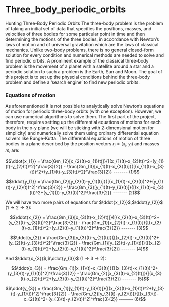 # Three_body_periodic_orbits

Hunting Three-Body Periodic Orbits
The three-body problem is the problem of taking an initial set of data that specifies the positions, masses, and velocities of three bodies for some particular point in time and then determining the motions of the three bodies, in accordance with Newton’s laws of motion and of universal gravitation which are the laws of classical mechanics. Unlike two-body problems, there is no general closed-form solution for every condition and numerical methods are needed to solve and find periodic orbits. A prominent example of the classical three-body problem is the movement of a planet with a satellite around a star and a periodic solution to such a problem is the Earth, Sun and Moon. The goal of this project is to set up the physcial conditions behind the three-body problem and define a ‘search engine’ to find new periodic orbits.

### Equations of motion
As aforementioned it is not possible to analytically solve Newton’s equations of motion for periodic three-body orbits (with one exception). However, we can use numerical algorithms to solve them. The first part of the project, therefore, requires setting up the differential equations of motions for each body in the x-y plane (we will be sticking with 2-dimensional motion for simplicity) and numerically solve them using ordinary differential equation solvers like Runge-Kutta. The differential equations of motion of three bodies in a plane described by the position vectors $r_{i} = (x_{i},y_{i})$ and masses $m_{i}$ are:

$$\ddot{x_{1}} = \frac{Gm_{2}[x_{2}(t)-x_{1}(t)]}{[(x_{1}(t)-x_{2}(t))^2+(y_{1}(t)-y_{2}(t))^2]^\frac{3}{2}} - \frac{Gm_{3}[x_{1}(t)-x_{3}(t)]}{[(x_{1}(t)-x_{3}(t))^2+(y_{1}(t)-y_{3}(t))^2]^\frac{3}{2}} ------- (1)$$

$$\ddot{y_{1}} = \frac{Gm_{2}[y_{2}(t)-y_{1}(t)]}{[(x_{1}(t)-x_{2}(t))^2+(y_{1}(t)-y_{2}(t))^2]^\frac{3}{2}} - \frac{Gm_{3}[y_{1}(t)-y_{3}(t)]}{[(x_{1}(t)-x_{3}(t))^2+(y_{1}(t)-y_{3}(t))^2]^\frac{3}{2}} ------- (2)$$

We will have two more pairs of equations for $\ddot{x_{2}}$,$\ddot{y_{2}}$ ($1 \rightarrow 2 \rightarrow 3$):

$$\ddot{x_{2}} = \frac{Gm_{3}[x_{3}(t)-x_{2}(t)]}{[(x_{2}(t)-x_{3}(t))^2+(y_{2}(t)-y_{3}(t))^2]^\frac{3}{2}} - \frac{Gm_{1}[x_{2}(t)-x_{1}(t)]}{[(x_{2}(t)-x_{1}(t))^2+(y_{2}(t)-y_{1}(t))^2]^\frac{3}{2}} ------- (3)$$

$$\ddot{y_{2}} = \frac{Gm_{3}[y_{3}(t)-y_{2}(t)]}{[(x_{2}(t)-x_{3}(t))^2+(y_{2}(t)-y_{3}(t))^2]^\frac{3}{2}} - \frac{Gm_{1}[y_{2}(t)-y_{1}(t)]}{[(x_{2}(t)-x_{1}(t))^2+(y_{2}(t)-y_{1}(t))^2]^\frac{3}{2}} ------- (4)$$

And $\ddot{x_{3}}$,$\ddot{y_{3}}$ ($1 \rightarrow 3 \rightarrow 2$):

$$\ddot{x_{3}} = \frac{Gm_{1}[x_{1}(t)-x_{3}(t)]}{[(x_{3}(t)-x_{1}(t))^2+(y_{3}(t)-y_{1}(t))^2]^\frac{3}{2}} - \frac{Gm_{2}[x_{3}(t)-x_{2}(t)]}{[(x_{3}(t)-x_{2}(t))^2+(y_{3}(t)-y_{2}(t))^2]^\frac{3}{2}} ------- (5)$$

$$\ddot{y_{3}} = \frac{Gm_{1}[y_{1}(t)-y_{3}(t)]}{[(x_{3}(t)-x_{1}(t))^2+(y_{3}(t)-y_{1}(t))^2]^\frac{3}{2}} - \frac{Gm_{2}[y_{3}(t)-y_{2}(t)]}{[(x_{3}(t)-x_{2}(t))^2+(y_{3}(t)-y_{2}(t))^2]^\frac{3}{2}} ------- (6)$$

